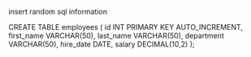 insert random sql information

CREATE TABLE employees (
    id INT PRIMARY KEY AUTO_INCREMENT,
    first_name VARCHAR(50),
    last_name VARCHAR(50),
    department VARCHAR(50),
    hire_date DATE,
    salary DECIMAL(10,2)
);
